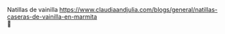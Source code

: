 Natillas de vainilla	https://www.claudiaandjulia.com/blogs/general/natillas-caseras-de-vainilla-en-marmita	
਍